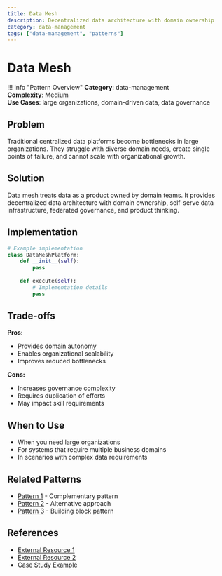 ```yaml
---
title: Data Mesh
description: Decentralized data architecture with domain ownership
category: data-management
tags: ["data-management", "patterns"]
---
```


# Data Mesh

!!! info "Pattern Overview"
    **Category**: data-management  
    **Complexity**: Medium  
    **Use Cases**: large organizations, domain-driven data, data governance

## Problem

Traditional centralized data platforms become bottlenecks in large organizations. They struggle with diverse domain needs, create single points of failure, and cannot scale with organizational growth.

## Solution

Data mesh treats data as a product owned by domain teams. It provides decentralized data architecture with domain ownership, self-serve data infrastructure, federated governance, and product thinking.

## Implementation

```python
# Example implementation
class DataMeshPlatform:
    def __init__(self):
        pass
    
    def execute(self):
        # Implementation details
        pass
```

## Trade-offs

**Pros:**
- Provides domain autonomy
- Enables organizational scalability
- Improves reduced bottlenecks

**Cons:**
- Increases governance complexity
- Requires duplication of efforts
- May impact skill requirements

## When to Use

- When you need large organizations
- For systems that require multiple business domains
- In scenarios with complex data requirements

## Related Patterns

- [Pattern 1](../related-pattern-1.md) - Complementary pattern
- [Pattern 2](../related-pattern-2.md) - Alternative approach
- [Pattern 3](../related-pattern-3.md) - Building block pattern

## References

- [External Resource 1](#)
- [External Resource 2](#)
- [Case Study Example](../../case-studies/example.md)
